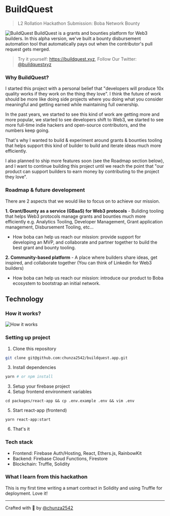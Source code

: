 # BuildQuest
> L2 Rollation Hackathon Submission: Boba Network Bounty 

![BuildQuest](https://i.ibb.co/xS2SFrt/Clean-Shot-2565-05-23-at-03-45-29-2x.png)
BuildQuest is a grants and bounties platform for Web3 builders. In this alpha version, we've built a bounty disbursement automation tool that automatically pays out when the contributor's pull request gets merged.

> Try it yourself: https://buildquest.xyz, Follow Our Twitter: [@buildquestxyz](https://twitter.com/buildquestxyz)

### Why BuildQuest?
I started this project with a personal belief that "developers will produce 10x quality works if they work on the thing they love". I think the future of work should be more like doing side projects where you doing what you consider meaningful and getting earned while maintaining full ownership.

In the past years, we started to see this kind of work are getting more and more popular, we started to see developers shift to Web3, we started to see more full-time indie hackers and open-source contributors, and the numbers keep going.

That's why I wanted to build & experiment around grants & bounties tooling that helps support this kind of builder to build and iterate ideas much more efficiently.

I also planned to ship more features soon (see the Roadmap section below), and I want to continue building this project until we reach the point that "our product can support builders to earn money by contributing to the project they love".

### Roadmap & future development
There are 2 aspects that we would like to focus on to achieve our mission.

**1. Grant/Bounty as a service (GBaaS) for Web3 protocols** - Buliding tooling that helps Web3 protocols manage grants and bounties much more efficiently e.g. Analytics Tooling, Developer Management, Grant application management, Disbursement Tooling, etc...
  - How boba can help us reach our mission: provide support for developing an MVP, and collaborate and partner together to build the best grant and bounty tooling.

**2. Community-based platform** - A place where builders share ideas, get inspired, and collaborate together (You can think of Linkedin for Web3 builders)
  - How boba can help us reach our mission: introduce our product to Boba ecosystem to bootstrap an initial network.

## Technology
### How it works?
![How it works](https://i.ibb.co/LnfxHn5/Clean-Shot-2565-05-23-at-04-19-53-2x.png)
### Setting up project
1. Clone this repository
```sh
git clone git@github.com:chunza2542/buildquest.app.git
```
3. Install dependencies
```sh
yarn # or npm install
```
3. Setup your firebase project
4. Setup frontend environment variables
```
cd packages/react-app && cp .env.example .env && vim .env
```
5. Start react-app (frontend)
```
yarn react-app:start
```
6. That's it

### Tech stack
- Frontend: Firebase Auth/Hosting, React, Ethers.js, RainbowKit
- Backend: Firebase Cloud Functions, Firestore
- Blockchain: Truffle, Solidity

### What I learn from this hackathon 
This is my first time writing a smart contract in Solidity and using Truffle for deployment. Love it!

---

Crafted with 🧡 by [@chunza2542](https://twitter.com/chunza2542)
